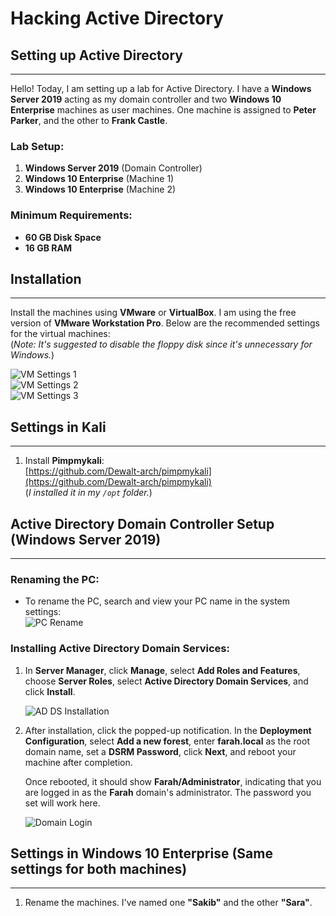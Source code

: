 # Hacking Active Directory

## Setting up Active Directory
---

Hello! Today, I am setting up a lab for Active Directory. I have a **Windows Server 2019** acting as my domain controller and two **Windows 10 Enterprise** machines as user machines. One machine is assigned to **Peter Parker**, and the other to **Frank Castle**.

### Lab Setup:
1. **Windows Server 2019** (Domain Controller)
2. **Windows 10 Enterprise** (Machine 1)
3. **Windows 10 Enterprise** (Machine 2)

### Minimum Requirements:
- **60 GB Disk Space**
- **16 GB RAM**

## Installation
---

Install the machines using **VMware** or **VirtualBox**. I am using the free version of **VMware Workstation Pro**. Below are the recommended settings for the virtual machines:  
(*Note: It's suggested to disable the floppy disk since it's unnecessary for Windows.*)

![VM Settings 1](https://github.com/user-attachments/assets/31080a4a-5aa9-4445-a509-24538497e76b)  
![VM Settings 2](https://github.com/user-attachments/assets/8feaaab0-2423-4ce7-b25d-f28c071075cf)  
![VM Settings 3](https://github.com/user-attachments/assets/01cdc2da-a693-457a-a310-a372512db347)

## Settings in Kali
---

1. Install **Pimpmykali**:  
   [https://github.com/Dewalt-arch/pimpmykali](https://github.com/Dewalt-arch/pimpmykali)  
   (*I installed it in my `/opt` folder.*)

## Active Directory Domain Controller Setup (Windows Server 2019)
---

### Renaming the PC:
- To rename the PC, search and view your PC name in the system settings:  
   ![PC Rename](https://github.com/user-attachments/assets/9d0e298a-fd29-4e17-9f2c-880ffd4706cd)

### Installing Active Directory Domain Services:
1. In **Server Manager**, click **Manage**, select **Add Roles and Features**, choose **Server Roles**, select **Active Directory Domain Services**, and click **Install**.

   ![AD DS Installation](https://github.com/user-attachments/assets/a1f726ef-f542-43b3-a7c6-b8c4749694cb)

2. After installation, click the popped-up notification. In the **Deployment Configuration**, select **Add a new forest**, enter **farah.local** as the root domain name, set a **DSRM Password**, click **Next**, and reboot your machine after completion.

   Once rebooted, it should show **Farah/Administrator**, indicating that you are logged in as the **Farah** domain's administrator. The password you set will work here.

   ![Domain Login](https://github.com/user-attachments/assets/f4a4a5e1-6bed-4bb4-a5e6-e7174b7eb9bd)

## Settings in Windows 10 Enterprise (Same settings for both machines)
---

1. Rename the machines. I've named one **"Sakib"** and the other **"Sara"**.

